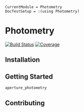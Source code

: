 ```@meta
CurrentModule = Photometry
DocTestSetup = :(using Photometry)
```

# Photometry

[![Build Status](https://github.com/mileslucas/AperturePhotometry.jl/workflows/CI/badge.svg)](https://github.com/mileslucas/AperturePhotometry.jl/actions)
[![Coverage](https://codecov.io/gh/mileslucas/AperturePhotometry.jl/branch/master/graph/badge.svg)](https://codecov.io/gh/mileslucas/AperturePhotometry.jl)

## Installation

## Getting Started

```@docs
aperture_photometry
```

## Contributing
